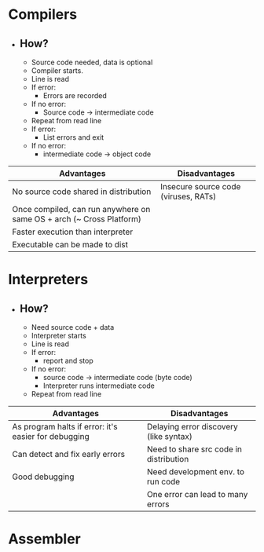 # Compilers

- ## How?
	- Source code needed, data is optional
	- Compiler starts. 
	- Line is read
	- If error:
		- Errors are recorded
	- If no error:
		- Source code -> intermediate code
	- Repeat from read line
	- If error:
		- List errors and exit
	- If no error:
		- intermediate code -> object code

| Advantages | Disadvantages |
| - | - |
| No source code shared in distribution | Insecure source code (viruses, RATs) |
| Once compiled, can run anywhere on same OS + arch (~ Cross Platform) | |
| Faster execution than interpreter | |
| Executable can be made to dist | |



# Interpreters

- ## How?
	- Need source code + data 
	- Interpreter starts
	- Line is read
	- If error: 
		- report and stop
	- If  no error: 
		- source code -> intermediate code (byte code)
		- Interpreter runs intermediate code
	- Repeat from read line

| Advantages | Disadvantages |
| - | - |
| As program halts if error: it's easier for debugging | Delaying error discovery (like syntax) |
| Can detect and fix early errors | Need to share src code in distribution |
| Good debugging | Need development env. to run code |
| | One error can lead to many errors |


# Assembler












